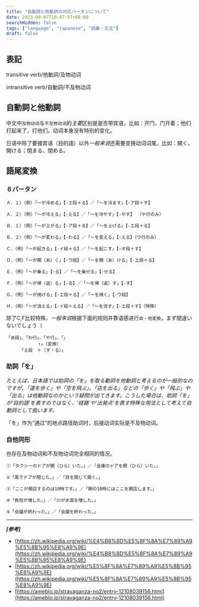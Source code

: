 ```yaml
---
title: "自動詞と他動詞の対応パータンについて"
date: 2023-09-07T10:47:57+08:00
searchHidden: false
tags: ["language", "japanese", "語彙・文法"]
draft: false
---
```


## 表記

transitive verb/他動詞/及物动词

intransitive verb/自動詞/不及物动词

## 自動詞と他動詞

中文中`及物动词`与`不及物动词`的*主要*区别是是否带宾语，比如：开门，门开着；他们打起来了，打他们。动词本身没有特别的变化。

日语中除了要接宾语（目的語）以外*一般来说*还需要变换动词词尾，比如：開く，開ける；閉まる，閉める。

## 語尾変換

### ８パータン

```text
Ａ．１）（例）「～が冷める」【-エ段＋る】／「～を冷ます」【-ア段＋す】

Ａ．２）（例）「～が冷える」【-える】／「～を冷やす」【-やす】 （ヤ行のみ）

Ｂ．１）（例）「～が上がる」【-ア段＋る】／「～を上げる」【-エ段＋る】

Ｂ．２）（例）「～が変わる」【-わる】／「～を変える」【-える】（ワ行のみ）

Ｃ．（例）「～が起きる」【-イ段＋る】／「～を起こす」【-オ段＋す】

Ｄ．（例）「～が開（あ）く」【-ウ段】／「～を開（あ）ける」【-エ段＋る】

Ｅ．（例）「～が乗る」【-る】／「～を乗せる」【-せる】

Ｆ．（例）「～が帰（返）る」【-る】／「～を帰（返）す」【-す】

Ｇ．（例）「～が焼ける」【-エ段＋る】／「～を焼く」【-ウ段】

Ｈ．（例）「～が消える」【-イ段＋える】／「～を消す」【-エ段＋す】（特殊）
```

除了C,F比较特殊，*一般来说*根据下面的规则并靠语感进行`自・他変換`，まず間違いないでしょう（

```text
「あ段」、「わ行」、「や行」、「」
            ↑↓（変換）
     「え段　＋（す・る）」
```


### 助詞「を」

*たとえば、日本語では助詞の「を」を取る動詞を他動詞と考えるのが一般的なのですが、「道を歩く」や「空を飛ぶ」、「店を出る」などの「歩く」や「飛ぶ」や「出る」は他動詞なのかという疑問が出てきます。こうした場合は、助詞「を」が‘目的語’を表すのではなく、‘経路’や‘出発点’を表す特殊な用法として考えて自動詞として扱います。*

「を」作为“通过”的地点路径助词时，后接动词实际是不及物动词。

### 自他同形

也存在及物动词和不及物动词完全相同的情况。

```text
①「タクシーのドアが開（ひら）いた。」／「金庫のドアを開（ひら）いた。」

②「風でドアが閉じた。」／「目を閉じて聞く。」

③「ここが開店するのは10時です。」／「朝の10時にはここを開店します。」

④「負担が増した。」／「川が水嵩を増した。」

⑤「会議が終わった。」／「会議を終わった。」
```

---

***[参考]***

- [https://zh.wikipedia.org/wiki/%E4%B8%8D%E5%8F%8A%E7%89%A9%E5%8B%95%E8%A9%9E](https://zh.wikipedia.org/wiki/%E4%B8%8D%E5%8F%8A%E7%89%A9%E5%8B%95%E8%A9%9E)
- [https://zh.wikipedia.org/wiki/%E5%8F%8A%E7%89%A9%E5%8B%95%E8%A9%9E](https://zh.wikipedia.org/wiki/%E5%8F%8A%E7%89%A9%E5%8B%95%E8%A9%9E)
- [https://ameblo.jp/stravaganza-no2/entry-12108039156.html](https://ameblo.jp/stravaganza-no2/entry-12108039156.html)
